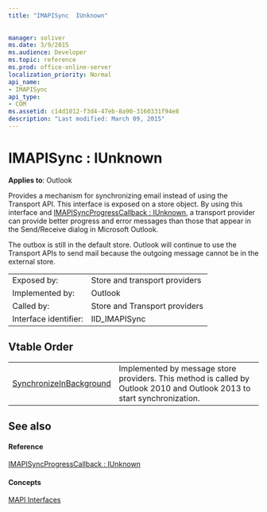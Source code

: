 ```yaml
---
title: "IMAPISync  IUnknown"
 
 
manager: soliver
ms.date: 3/9/2015
ms.audience: Developer
ms.topic: reference
ms.prod: office-online-server
localization_priority: Normal
api_name:
- IMAPISync
api_type:
- COM
ms.assetid: c14d1012-f3d4-47eb-8a90-3160331f94e8
description: "Last modified: March 09, 2015"
---
```


# IMAPISync : IUnknown

  
  
**Applies to**: Outlook 
  
Provides a mechanism for synchronizing email instead of using the Transport API. This interface is exposed on a store object. By using this interface and [IMAPISyncProgressCallback : IUnknown](imapisyncprogresscallbackiunknown.md), a transport provider can provide better progress and error messages than those that appear in the Send/Receive dialog in Microsoft Outlook.
  
The outbox is still in the default store. Outlook will continue to use the Transport APIs to send mail because the outgoing message cannot be in the external store.
  
|||
|:-----|:-----|
|Exposed by:  <br/> |Store and transport providers  <br/> |
|Implemented by:  <br/> |Outlook  <br/> |
|Called by:  <br/> |Store and Transport providers  <br/> |
|Interface identifier:  <br/> |IID_IMAPISync  <br/> |
   
## Vtable Order

|||
|:-----|:-----|
|[SynchronizeInBackground](imapisyncsynchronizeinbackground.md) <br/> |Implemented by message store providers. This method is called by Outlook 2010 and Outlook 2013 to start synchronization.  <br/> |
   
## See also

#### Reference

[IMAPISyncProgressCallback : IUnknown](imapisyncprogresscallbackiunknown.md)
#### Concepts

[MAPI Interfaces](mapi-interfaces.md)

